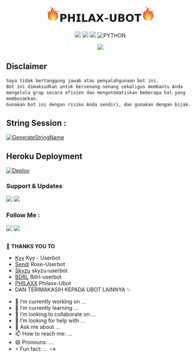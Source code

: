 <h1 align="center"><img src="./resources/extras/GeezFire.gif" width="35px">𝗣𝗛𝗜𝗟𝗔𝗫-𝗨𝗕𝗢𝗧<img src="./resources/extras/GeezFire.gif" width="35px"></h1>

<p align="center">
    <a href="https://github.com/Philaxx/Philaxx-Ubot/commits/Philax-Ubot"><img src="https://img.shields.io/github/last-commit/Philaxx/Philaxx-Ubot?color=ff0000&logo=github&logoColor=ffffff&style=for-the-badge" /></a>
    <a href="https://github.com/Philaxx/Philaxx-Ubot"> <img src="https://img.shields.io/github/repo-size/Philaxx/Philaxx-Ubot?logo=github&style=for-the-badge" /></a>
    <a href="https://pypi.org/project/Telethon/"><img src="https://img.shields.io/pypi/v/telethon?color=important&label=telethon&logo=python&logoColor=brightgreen&style=for-the-badge" /></a>
    <img alt="PYTHON" src="https://img.shields.io/badge/PYTHON-v3.9.6-purple?style=for-the-badge&logo=appveyor"/>
    </p>


<p align="center">
  <img src="https://telegra.ph/file/3e63de838f3094a6fc8e4.jpg">
</p>


## Disclaimer

```
Saya tidak bertanggung jawab atas penyalahgunaan bot ini.
Bot ini dimaksudkan untuk bersenang-senang sekaligus membantu Anda
mengelola grup secara efisien dan mengotomatiskan beberapa hal yang membosankan.
Gunakan bot ini dengan risiko Anda sendiri, dan gunakan dengan bijak.
```


## String Session :
[![GenerateStringName](https://img.shields.io/badge/repl.it-generateStringName-white)](https://replit.com/@rizkyhmdanii16/StringSession)


## Heroku Deployment
[![Deploy](https://www.herokucdn.com/deploy/button.svg)](https://heroku.com/deploy?template=https://github.com/Philaxx/Philaxx-Ubot)


### Support & Updates 
<a href="https://t.me/IDnyaPhilax"><img src="https://img.shields.io/badge/Join-Group%20Support-red.svg?style=for-the-badge&logo=Telegram"></a> <a href="https://t.me/Lodmlbb"><img src="https://img.shields.io/badge/Join-Updates%20Channel-white.svg?style=for-the-badge&logo=Telegram"></a>

### Follow Me :
<p align="left">
<a href="https://github.com/Philaxx"><img src="https://img.shields.io/badge/GitHub-Follow%20on%20GitHub-inactive.svg?logo=github"></a> <a href="https://instagram.com/kimi_nonawa_"><img src="https://img.shields.io/badge/Instagram-Follow%20on%20Instagram-important.svg?logo=instagram"></a>
</p>

##

🔰 **THANKS YOU TO**
*   [Kyy](https://github.com/muhammadrizky16/Kyy-Userbot)   Kyy - Userbot
*   [Sendi](https://github.com/SendiAp/Rose-Userbot)   Rose-Userbot
*   [Skyzu](https://github.com/Skyzu/skyzu-userbot)    skyzu-userbot
*   [BDRL](https://github.com/Yansaii/Bdrl-Uerbot)     Bdrl-userbot
*   [PHILAXX](https://github.com/Philaxx/Philax-Ubot)  Philaxx-Ubot
*   DAN TERIMAKASIH KEPADA UBOT LAINNYA ✨

- 🔭 I’m currently working on ...
- 🌱 I’m currently learning ...
- 👯 I’m looking to collaborate on ...
- 🤔 I’m looking for help with ...
- 💬 Ask me about ...
- 📫 How to reach me: ...
- 😄 Pronouns: ...
- ⚡ Fun fact: ...
-->

